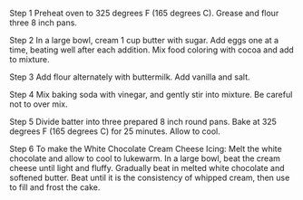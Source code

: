 Step 1
Preheat oven to 325 degrees F (165 degrees C). Grease and flour three 8 inch pans.

Step 2
In a large bowl, cream 1 cup butter with sugar. Add eggs one at a time, beating well after each addition. Mix food coloring with cocoa and add to mixture.

Step 3
Add flour alternately with buttermilk. Add vanilla and salt.

Step 4
Mix baking soda with vinegar, and gently stir into mixture. Be careful not to over mix.

Step 5
Divide batter into three prepared 8 inch round pans. Bake at 325 degrees F (165 degrees C) for 25 minutes. Allow to cool.

Step 6
To make the White Chocolate Cream Cheese Icing: Melt the white chocolate and allow to cool to lukewarm. In a large bowl, beat the cream cheese until light and fluffy. Gradually beat in melted white chocolate and softened butter. Beat until it is the consistency of whipped cream, then use to fill and frost the cake.